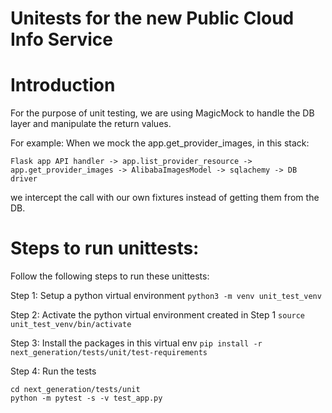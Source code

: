 Unitests for the new Public Cloud Info Service
=============================================

Introduction
=============================================

For the purpose of unit testing, we are using MagicMock to handle
the DB layer and manipulate the return values. 

For example:
When we mock the app.get_provider_images, in this stack:
```
Flask app API handler -> app.list_provider_resource -> app.get_provider_images -> AlibabaImagesModel -> sqlachemy -> DB driver
```
we intercept the call with our own fixtures instead of getting them from the DB.

Steps to run unittests:
=============================================
Follow the following steps to run these unittests:

Step 1: Setup a python virtual environment
```python3 -m venv unit_test_venv```

Step 2: Activate the python virtual environment created in Step 1
```source unit_test_venv/bin/activate```

Step 3: Install the packages in this virtual env
```pip install -r next_generation/tests/unit/test-requirements```

Step 4: Run the tests
```
cd next_generation/tests/unit
python -m pytest -s -v test_app.py
```
